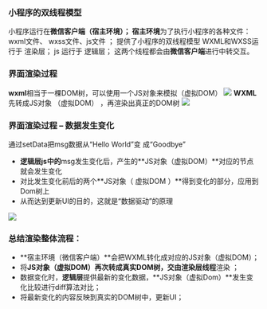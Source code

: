 ### 小程序的双线程模型
小程序运行在**微信客户端（宿主环境）； 宿主环境**为了执行小程序的各种文件：wxml文件、 wxss文件、js文件 ； 提供了小程序的双线程模型
WXML和WXSS运行于 渲染层；
js 运行于 逻辑层；
这两个线程都会由**微信客户端**进行中转交互。
### 界面渲染过程
**wxml**相当于一棵DOM树，可以使用一个JS对象来模拟（虚拟DOM）
![](https://cdn.nlark.com/yuque/0/2021/png/2779910/1628823464007-eead7860-ca50-496a-b8d5-f38aa78d1bf2.png#clientId=u6b929a20-10fc-4&from=paste&id=uce852653&originHeight=516&originWidth=786&originalType=url&ratio=1&rotation=0&showTitle=false&status=done&style=none&taskId=u76182bd0-a027-4d84-810b-a63e976622e&title=)
**WXML**先转成JS对象 （虚拟DOM） ，再渲染出真正的DOM树
![](https://cdn.nlark.com/yuque/0/2021/png/2779910/1628823463975-475ab86c-76ba-46c9-8944-428326d03ce2.png#clientId=u6b929a20-10fc-4&from=paste&id=ufd1f21ad&originHeight=330&originWidth=1024&originalType=url&ratio=1&rotation=0&showTitle=false&status=done&style=none&taskId=u0b701e04-3e1c-4e67-b368-23b3f69e91c&title=)
### 界面渲染过程 – 数据发生变化
通过setData把msg数据从“Hello World”变 成“Goodbye”

- **逻辑层js中的**msg发生变化后，产生的**JS对象（虚拟DOM）**对应的节点就会发生变化
- 对比发生变化前后的两个**JS对象（ 虚拟DOM ）**得到变化的部分，应用到Dom树上
- 从而达到更新UI的目的，这就是“数据驱动”的原理

![](https://cdn.nlark.com/yuque/0/2021/png/2779910/1628823464093-053d2c8c-6a99-4e62-bde3-11cedc04c637.png#clientId=u6b929a20-10fc-4&from=paste&id=u8ccdc281&originHeight=577&originWidth=554&originalType=url&ratio=1&rotation=0&showTitle=false&status=done&style=none&taskId=u00084071-fbf1-4a0c-8520-2690b5d4ff1&title=)
### 总结渲染整体流程：

- **宿主环境（微信客户端）**会把WXML转化成对应的JS对象（虚拟DOM）；
- 将**JS对象（虚拟DOM）**再次转成真实DOM树，交由**渲染层线程**渲染 ；
- 数据变化时，**逻辑层**提供最新的变化数据，**JS对象（虚拟Dom）**发生变化比较进行diff算法对比；
- 将最新变化的内容反映到真实的DOM树中，更新UI；
